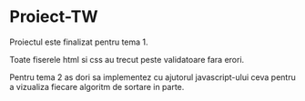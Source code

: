 # Proiect-TW

Proiectul este finalizat pentru tema 1.

Toate fiserele html si css au trecut peste validatoare fara erori. 

Pentru tema 2 as dori sa implementez cu ajutorul javascript-ului ceva pentru a vizualiza fiecare algoritm de sortare in parte.
